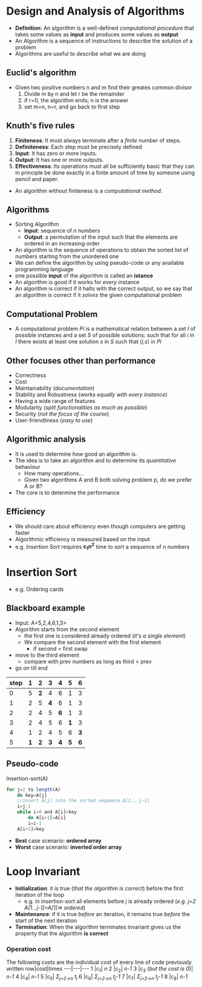 # Design and Analysis of Algorithms
* __Definition__: An algorithm is a well-defined _computational procedure_ that takes some values as __input__ and produces some values as __output__
* An Algorithm is a sequence of instructions to describe the solution of a problem
* Algorithms are useful to describe what we are doing
## Euclid's algorithm
* Given two positive numbers n and m find their greates common divisor
    1. Divide m by n  and let r be the remainder
    2. if r=0, the algorithm ends; n is the answer
    3. set m=n, n=r, and go back to first step
## Knuth's five rules
1. __Finiteness__: It must always terminate after a _finite_ number of steps.
2. __Definiteness__: Each step must be precisely defined
3. __Input__: It has zero or more inputs.
4. __Output__: It has one or more outputs.
5. __Effectiveness__: Its operations must all be sufficiently basic that they can in principle be done exactly in a finite amount of time by someone using pencil and paper.
* An algorithm without finiteness is a _computational method_.
## Algorithms
* Sorting Algorithm
    * __Input__: sequence of _n_ numbers
    * __Output__: a permutation of the input such that the elements are ordered in an increasing order
* An algorithm is the sequence of operations to obtain the sorted list of numbers starting from the unordered one
* We can define the algorithm by using pseudo-code or any available programming language
* one possible __input__ of the algorithm is called an __istance__
* An algorithm is good if it works for _every_ instance
* An algorithm is correct if it halts with the correct output, so we say that an algorithm is correct if it _solves_ the given computational problem
## Computational Problem
* A computational problem _Pi_ is a mathematical relation between a set _I_ of possible instances and a set _S_ of possible solutions: such that for all _i_ in _I_ there exists at least one solution _s_ in _S_ such that (_i,s_) in _Pi_
## Other focuses other than performance
* Correctness
* Cost
* Maintainability (_documentation_)
* Stability and Robustness (_works equally with every instance_)
* Having a wide range of features
* Modularity (_split functionalities as much as possible_)
* Security (_not the focus of the course_)
* User-friendliness (_easy to use_)
## Algorithmic analysis
* It is used to determine how good an algorithm is.
* The idea is to take an algorithm and to determine its _quantitative_ behaviour
    * How many operations...
    * Given two algorithms A and B both solving problem p, do we prefer A or B?
* The core is to determine the performance
## Efficiency
* We should care about efficiency even though computers are getting faster
* Algorithmic efficiency is measured based on the input
* e.g. _Insertion Sort_ requires __c<sub>1</sub>n<sup>2</sup>__ time to sort a sequence of _n_ numbers
# Insertion Sort
* e.g. Ordering cards
## Blackboard example
* Input: A<5,2,4,6,1,3>
* Algorithm starts from the second element
    * the first one is considered already ordered (_it's a single element_)
    * We compare the second element with the first element
        * if second < first swap
* move to the third element
    * compare with prev numbers as long as third < prev
* go on till end

step|1|2|3|4|5|6
---|---|---|---|---|---|---
0|5|__2__|4|6|1|3
1|2|5|__4__|6|1|3
2|2|4|5|__6__|1|3
3|2|4|5|6|__1__|3
4|1|2|4|5|6|__3__
5|__1__|__2__|__3__|__4__|__5__|__6__
## Pseudo-code
Insertion-sort(A)
```javascript
for j=2 to length(A)
    do key=A[j]
    //insert A[j] into the sorted sequence A[1...j-1]
    i=j-1
    while i>0 and A[i]>key
        do A[i+1]=A[i]
        i=i-1
    A[i+1]=key
```
* __Best__ case scenario: __ordered array__
* __Worst__ case scenario: __inverted order array__
# Loop Invariant
* __Initialization__: it is true (_that the algorithm is correct_) before the first iteration of the loop
    * e.g. in insertion-sort all elements before _j_ is already ordered (_e.g. j=2 A[1...j-1]=A[1]=> ordered_)
* __Maintenance__: if it is true _before_ an iteration, it remains true _before_ the start of the next iteration
* __Termination__: When the algorithm terminates invariant gives us the property that the algorithm __is correct__
### Operation cost
The following costs are the individual cost of every line of code previously written
row|cost|times
---|---|---
1 |c<sub>1</sub>| _n_
2 |c<sub>2</sub>| _n-1_
3 |c<sub>3</sub> (_but the cost is 0_)| _n-1_
4 |c<sub>4</sub>| _n-1_
5 |c<sub>5</sub>| _Σ<sub>j=2->n</sub> t<sub>j</sub>_
6 |c<sub>6</sub>| _Σ<sub>j=2->n</sub> t<sub>j</sub>-1_
7 |c<sub>7</sub>| _Σ<sub>j=2->n</sub> t<sub>j</sub>-1_
8 |c<sub>8</sub>| _n-1_
